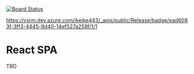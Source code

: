 [![Board Status](https://dev.azure.com/ikeike443/ead6083f-3ff3-4445-9d40-14ef527a258f/79894fcd-565d-4c32-900a-705a47d7cd86/_apis/work/boardbadge/e5b012e8-34f8-4ec9-8d0f-126df53cf31b?columnOptions=1)](https://dev.azure.com/ikeike443/ead6083f-3ff3-4445-9d40-14ef527a258f/_boards/board/t/79894fcd-565d-4c32-900a-705a47d7cd86/Microsoft.RequirementCategory)

https://vsrm.dev.azure.com/ikeike443/_apis/public/Release/badge/ead6083f-3ff3-4445-9d40-14ef527a258f/1/1
# React SPA

TBD

